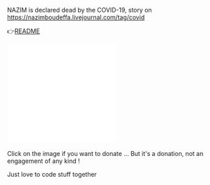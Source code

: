 NAZIM is declared dead by the COVID-19, story on https://nazimboudeffa.livejournal.com/tag/covid

👉[README](https://github.com/nazimboudeffa/nazimboudeffa/blob/main/README-more.md)

<a href="https://fr.tipeee.com/nazimboudeffa"><img width="50%" src="https://raw.githubusercontent.com/nazimboudeffa/assets2/main/tipeee/Tipeee_kit_Bouton_FR/GIF/BoutonTip_SoutenezMoi_Tipeee.gif"/></a>

<p>Click on the image if you want to donate ... But it's a donation, not an engagement of any kind !</p>
<p>Just love to code stuff together</p>
